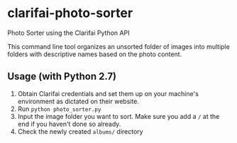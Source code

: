 # clarifai-photo-sorter
Photo Sorter using the Clarifai Python API

This command line tool organizes an unsorted folder of images into multiple folders with descriptive names based on the photo content.

## Usage (with Python 2.7)

1. Obtain Clarifai credentials and set them up on your machine's environment as dictated on their website.
2. Run `python photo_sorter.py`
2. Input the image folder you want to sort. Make sure you add a `/` at the end if you haven't done so already.
3. Check the newly created `albums/` directory
